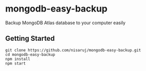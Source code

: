 # mongodb-easy-backup
Backup MongoDB Atlas database to your computer easily

## Getting Started
```
git clone https://github.com/nisaruj/mongodb-easy-backup.git
cd mongodb-easy-backup
npm install
npm start
```
